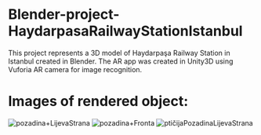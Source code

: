 # Blender-project-HaydarpasaRailwayStationIstanbul
This project represents a 3D model of Haydarpaşa Railway Station in Istanbul created in Blender. The AR app was created in Unity3D using Vuforia AR camera for image recognition.

# Images of rendered object:
![pozadina+LijevaStrana](https://user-images.githubusercontent.com/73425572/174618630-463efb2f-ae56-4749-a722-e47180f9df47.png)
![pozadina+Fronta](https://user-images.githubusercontent.com/73425572/174618827-c6f57651-8637-4a52-8bac-abb11c6f67b4.png)
![ptičijaPozadinaLijevaStrana](https://user-images.githubusercontent.com/73425572/174618843-1e368d87-60d3-4cfb-9388-5f5f33f593a1.png)

<!-- Due to the size of the files like APK, whole project including project documentation, renders, video record of the image recognition and all the other files are available on the [link](https://drive.google.com/drive/u/1/folders/12YGu9vlXsCKNPhUSyPSfDUBABXcgDA9D). -->


